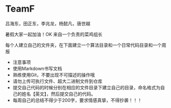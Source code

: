 # TeamF
吕海东，田正东，李兆龙，杨懿凡，唐世越

暑假大家一起加油！OK
来自一个负责的菜鸡组长

每个人建立自己的文件夹，在下面建立一个算法目录和一个日常代码目录和一个周报

- 注意事项
- 使用Markdown书写文档
- 熟练使用Git，不要出现不可描述的操作哦
- 请勿上传可执行文件、超大二进制文件到仓库
- 提交自己代码的时候分别在相应的文件目录下建立自己的目录，命名格式为自己的姓名【英文】，然后提交自己的代码。
- 每周自己的总结不得少于200字，要求情感真挚，不得抄袭！！！
